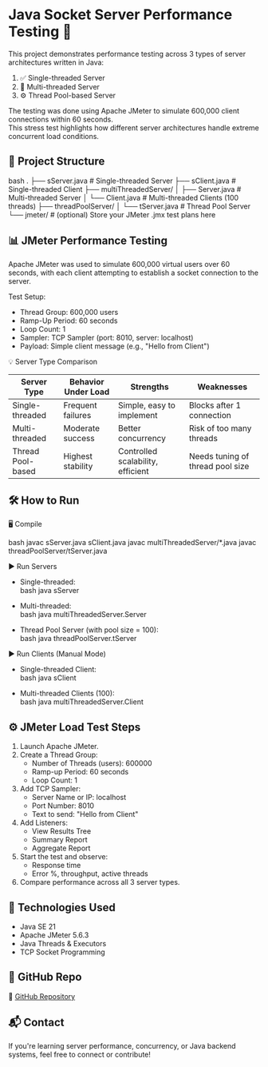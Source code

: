# Java Socket Server Performance Testing 🚀

This project demonstrates performance testing across 3 types of server architectures written in Java:

1. ✅ Single-threaded Server  
2. 🔁 Multi-threaded Server  
3. ⚙️ Thread Pool-based Server  

The testing was done using Apache JMeter to simulate 600,000 client connections within 60 seconds.  
This stress test highlights how different server architectures handle extreme concurrent load conditions.



## 🔧 Project Structure

bash
.
├── sServer.java             # Single-threaded Server
├── sClient.java             # Single-threaded Client
├── multiThreadedServer/
│   ├── Server.java          # Multi-threaded Server
│   └── Client.java          # Multi-threaded Clients (100 threads)
├── threadPoolServer/
│   └── tServer.java         # Thread Pool Server
└── jmeter/                  # (optional) Store your JMeter .jmx test plans here




## 📊 JMeter Performance Testing

Apache JMeter was used to simulate 600,000 virtual users over 60 seconds, with each client attempting to establish a socket connection to the server.

 Test Setup:
- Thread Group: 600,000 users
- Ramp-Up Period: 60 seconds
- Loop Count: 1
- Sampler: TCP Sampler (port: 8010, server: localhost)
- Payload: Simple client message (e.g., "Hello from Client")



 💡 Server Type Comparison

| Server Type           | Behavior Under Load | Strengths                        | Weaknesses                        |
|-----------------------|---------------------|----------------------------------|-----------------------------------|
| Single-threaded       | Frequent failures   | Simple, easy to implement        | Blocks after 1 connection         |
| Multi-threaded        | Moderate success    | Better concurrency               | Risk of too many threads          |
| Thread Pool-based     | Highest stability   | Controlled scalability, efficient| Needs tuning of thread pool size  |


## 🛠️ How to Run

 🖥️ Compile

bash
javac sServer.java sClient.java
javac multiThreadedServer/*.java
javac threadPoolServer/tServer.java


 ▶️ Run Servers

- Single-threaded:  
  bash
  java sServer
  

- Multi-threaded:  
  bash
  java multiThreadedServer.Server
  

- Thread Pool Server (with pool size = 100):  
  bash
  java threadPoolServer.tServer
  

 ▶️ Run Clients (Manual Mode)

- Single-threaded Client:  
  bash
  java sClient
  

- Multi-threaded Clients (100):  
  bash
  java multiThreadedServer.Client
  


## ⚙️ JMeter Load Test Steps

1. Launch Apache JMeter.
2. Create a Thread Group:
   - Number of Threads (users): 600000
   - Ramp-up Period: 60 seconds
   - Loop Count: 1
3. Add TCP Sampler:
   - Server Name or IP: localhost
   - Port Number: 8010
   - Text to send: "Hello from Client"
4. Add Listeners:
   - View Results Tree
   - Summary Report
   - Aggregate Report
5. Start the test and observe:
   - Response time
   - Error %, throughput, active threads
6. Compare performance across all 3 server types.

## 📎 Technologies Used

- Java SE 21
- Apache JMeter 5.6.3
- Java Threads & Executors
- TCP Socket Programming


## 📂 GitHub Repo

🔗 [GitHub Repository](https://github.com/yashadashetty07/webServer-performance)


## 📬 Contact

If you're learning server performance, concurrency, or Java backend systems, feel free to connect or contribute!
